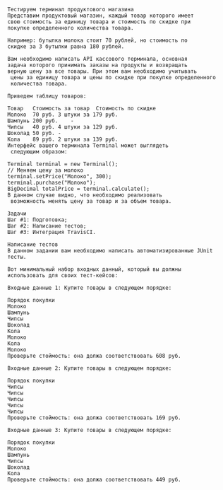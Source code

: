     Тестируем терминал продуктового магазина
    Представим продуктовый магазин, каждый товар которого имеет
    свою стоимость за единицу товара и стоимость по скидке при
    покупке определенного количества товара.

    Например: бутылка молока стоит 70 рублей, но стоимость по
    скидке за 3 бутылки равна 180 рублей.

    Вам необходимо написать API кассового терминала, основная
    задача которого принимать заказы на продукты и возвращать
    верную цену за все товары. При этом вам необходимо учитывать
     цены за единицу товара и цены по скидке при покупке определенного
     количества товара.

    Приведем таблицу товаров:

    Товар	Стоимость за товар	Стоимость по скидке
    Молоко	70 руб.	3 штуки за 179 руб.
    Шампунь	200 руб.	-
    Чипсы	40 руб.	4 штуки за 129 руб.
    Шоколад	50 руб.	-
    Кола	89 руб.	2 штуки за 139 руб.
    Интерфейс вашего терминала Terminal может выглядеть
     следующим образом:

    Terminal terminal = new Terminal();
    // Меняем цену за молоко
    terminal.setPrice("Молоко", 300);
    terminal.purchase("Молоко");
    BigDecimal totalPrice = terminal.calculate();
    В данном случае видно, что необходимо реализовать
     возможность менять цену за товар и за объем товара.

    Задачи
    Шаг #1: Подготовка;
    Шаг #2: Написание тестов;
    Шаг #3: Интеграция TravisCI.

    Написание тестов
    В данном задании вам необходимо написать автоматизированные JUnit тесты.

    Вот минимальный набор входных данный, который вы должны
    использовать для своих тест-кейсов:

    Входные данные 1: Купите товары в следующем порядке:

    Порядок покупки
    Молоко
    Шампунь
    Чипсы
    Шоколад
    Кола
    Молоко
    Кола
    Молоко
    Проверьте стоймость: она должа соответствовать 608 руб.

    Входные данные 2: Купите товары в следующем порядке:

    Порядок покупки
    Чипсы
    Чипсы
    Чипсы
    Чипсы
    Чипсы
    Проверьте стоймость: она должа соответствовать 169 руб.

    Входные данные 3: Купите товары в следующем порядке:

    Порядок покупки
    Молоко
    Шампунь
    Чипсы
    Шоколад
    Кола
    Проверьте стоймость: она должа соответствовать 449 руб.
